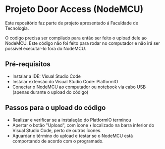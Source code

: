 # Projeto Door Access (NodeMCU)

Este repositório faz parte de projeto apresentado á Faculdade de Tecnologia.

O codigo precisa ser compilado para então ser feito o upload dele ao NodeMCU. Este código não foi feito para rodar no computador e não irá ser possível executar-lo fora do NodeMCU.

## Pré-requisitos
- Instalar a IDE: Visual Studio Code
- Instalar extensão do Visual Studio Code: PlatformIO
- Conectar o NodeMCU ao computador ou notebook via cabo USB (apenas durante o upload do código)

## Passos para o upload do código
- Realizar e verificar se a instalação do PlatformIO terminou
- Apertar o botão "Upload", com ícone `⬆️` localizado na barra inferior do Visual Studio Code, perto de outros ícones.
- Aguardar o término do upload e testar se o NodeMCU está comportando de acordo com o programado.
